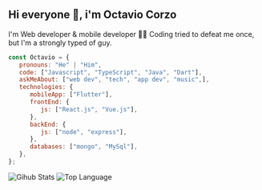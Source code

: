 ## Hi everyone 👋, i'm Octavio Corzo
I'm Web developer & mobile developer 👩‍💻 Coding tried to defeat me once, but I'm a strongly typed of guy.

<!--
**octavio-corzo/octavio-corzo** is a ✨ _special_ ✨ repository because its `README.md` (this file) appears on your GitHub profile.

Here are some ideas to get you started:

- 🔭 I’m currently working on ...
- 🌱 I’m currently learning ...
- 👯 I’m looking to collaborate on ...
- 🤔 I’m looking for help with ...
- 💬 Ask me about ...
- 📫 How to reach me: ...
- 😄 Pronouns: ...
- ⚡ Fun fact: ...
-->

```js
const Octavio = {
   pronouns: "He" | "Him",
   code: ["Javascript", "TypeScript", "Java", "Dart"],
   askMeAbout: ["web dev", "tech", "app dev", "music",],
   technologies: {
      mobileApp: ["Flutter"],
      frontEnd: {
         js: ["React.js", "Vue.js"],
      },
      backEnd: {
         js: ["node", "express"],
      },
      databases: ["mongo", "MySql"],
   },
};
```

![Gihub Stats](https://github-readme-stats.vercel.app/api?username=octavio-corzo&show_icons=true&theme=radical)
![Top Language](https://github-readme-stats.vercel.app/api/top-langs/?username=octavio-corzo&layout=compact&theme=radical)
